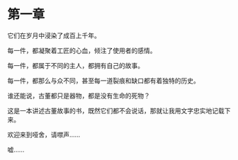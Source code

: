 # 第一章


  它们在岁月中浸染了成百上千年。 

  每一件，都凝聚着工匠的心血，倾注了使用者的感情。 

  每一件，都属于不同的主人，都拥有自己的故事。 

  每一件，都那么与众不同，甚至每一道裂痕和缺口都有着独特的历史。 

  谁还能说，古董都只是器物，都是没有生命的死物？ 

  这是一本讲述古董故事的书，既然它们都不会说话，那就让我用文字忠实地记载下来。 

  欢迎来到哑舍，请噤声…… 

  嘘……   
